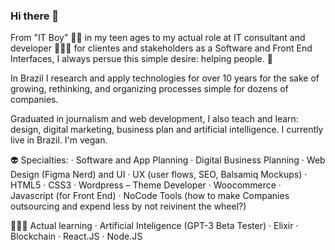 ### Hi there 👋
From "IT Boy" 👦🏻 in my teen ages to my actual role at IT consultant and developer 👨🏻‍🔧 for clientes and stakeholders as a Software and Front End Interfaces, I always persue this simple desire: helping people. 🤝

In Brazil I research and apply technologies for over 10 years for the sake of growing, rethinking, and organizing processes simple for dozens of companies.

Graduated in journalism and web development, I also teach and learn: design, digital marketing, business plan and artificial intelligence. I currently live in Brazil. I'm vegan.

👽 Specialties: 
· Software and App Planning
· Digital Business Planning
· Web Design (Figma Nerd) and UI
· UX (user flows, SEO, Balsamiq Mockups)
· HTML5
· CSS3
· Wordpress – Theme Developer
· Woocommerce 
· Javascript (for Front End)
· NoCode Tools (how to make Companies outsourcing and expend less by not reivinent the wheel?)

👨🏽‍🚀 Actual learning
· Artificial Inteligence (GPT-3 Beta Tester)
· Elixir
· Blockchain
· React.JS
· Node.JS
